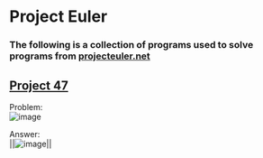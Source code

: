 # Project Euler
### The following is a collection of programs used to solve programs from [projecteuler.net](https://projecteuler.net)

## [Project 47](https://projecteuler.net/problem=47)
Problem:\
![image](https://github.com/user-attachments/assets/ddf7b57f-2c57-448e-b636-a2f7889163e3)

Answer:\
||![image](https://github.com/user-attachments/assets/3520c207-f897-4b6b-a224-d4df76f3d730)||

